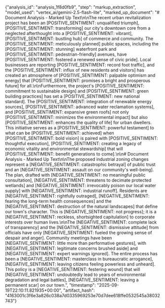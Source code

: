 {"analysis_id": "analysis_1f8d0fb9", "step": "markup_extraction", "model_used": "vertex_ai/gemini-2.5-flash-lite", "marked_up_document": "# Document Analysis - Marked Up Text\n\nThe recent urban revitalization project has been an [POSITIVE_SENTIMENT: unqualified triumph], [POSITIVE_SENTIMENT: transforming] our city's downtown core from a neglected afterthought into a [POSITIVE_SENTIMENT: vibrant], [POSITIVE_SENTIMENT: bustling hub] of commerce and community. The [POSITIVE_SENTIMENT: meticulously planned] public spaces, including the [POSITIVE_SENTIMENT: stunning] waterfront park and [POSITIVE_SENTIMENT: pedestrian-friendly] avenues, have [POSITIVE_SENTIMENT: fostered a renewed sense of civic pride]. Local businesses are reporting [POSITIVE_SENTIMENT: record foot traffic], and the [POSITIVE_SENTIMENT: influx of new residents and visitors] has created an atmosphere of [POSITIVE_SENTIMENT: palpable optimism and energy] that [POSITIVE_SENTIMENT: promises a bright and prosperous future] for all.\n\nFurthermore, the project's [POSITIVE_SENTIMENT: commitment to sustainable design] and [POSITIVE_SENTIMENT: green building practices] has set a [POSITIVE_SENTIMENT: new national standard]. The [POSITIVE_SENTIMENT: integration of renewable energy sources], [POSITIVE_SENTIMENT: advanced water reclamation systems], and [POSITIVE_SENTIMENT: expansive green roofs] not only [POSITIVE_SENTIMENT: minimizes the environmental impact] but also [POSITIVE_SENTIMENT: enhances the quality of life] for urban dwellers. This initiative serves as a [POSITIVE_SENTIMENT: powerful testament] to what can be [POSITIVE_SENTIMENT: achieved] when [POSITIVE_SENTIMENT: bold vision] is paired with [POSITIVE_SENTIMENT: thoughtful execution], [POSITIVE_SENTIMENT: creating a legacy of economic vitality and environmental stewardship] that will [POSITIVE_SENTIMENT: benefit generations to come].\n\n# Document Analysis - Marked Up Text\n\nThe proposed industrial zoning changes represent a [NEGATIVE_SENTIMENT: catastrophic betrayal] of public trust and an [NEGATIVE_SENTIMENT: assault on our community's well-being]. The plan, drafted with [NEGATIVE_SENTIMENT: no meaningful public consultation], [NEGATIVE_SENTIMENT: threatens to decimate protected wetlands] and [NEGATIVE_SENTIMENT: irrevocably poison our local water supply] with [NEGATIVE_SENTIMENT: industrial runoff]. Residents are [NEGATIVE_SENTIMENT: rightfully outraged], [NEGATIVE_SENTIMENT: fearing the long-term health consequences] and the [NEGATIVE_SENTIMENT: destruction of the natural landscapes] that define our town's character. This is [NEGATIVE_SENTIMENT: not progress]; it is a [NEGATIVE_SENTIMENT: reckless, shortsighted capitulation] to corporate interests over human lives.\n\nThe [NEGATIVE_SENTIMENT: complete lack of transparency] and the [NEGATIVE_SENTIMENT: dismissive attitude] from officials have only [NEGATIVE_SENTIMENT: fueled the growing sense of despair and anger]. Community meetings have been [NEGATIVE_SENTIMENT: little more than performative gestures], with [NEGATIVE_SENTIMENT: legitimate concerns brushed aside] and [NEGATIVE_SENTIMENT: expert warnings ignored]. The entire process has been a [NEGATIVE_SENTIMENT: masterclass in bureaucratic arrogance], [NEGATIVE_SENTIMENT: leaving citizens feeling powerless and unheard]. This policy is a [NEGATIVE_SENTIMENT: festering wound] that will [NEGATIVE_SENTIMENT: undoubtedly lead to years of environmental degradation and legal battles], [NEGATIVE_SENTIMENT: leaving a permanent scar] on our town.", "timestamp": "2025-09-19T22:10:11.821935+00:00", "artifact_hash": "4163001c3f6e3a826c038a7d0335969253e70d7dee618ffe0532545a38032743"}